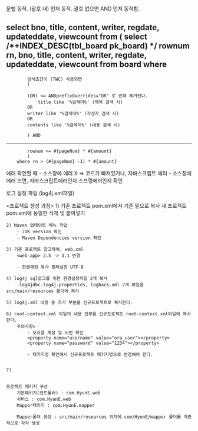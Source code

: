 <trim>문법 동작.
 (괄호 내) 먼저 동작. 괄호 없으면 AND 먼저 동작함.
 

<trim prefix="(" suffix=") AND" prefixOverrides="OR">

select 
		    bno, title, content, writer, regdate, updateddate, viewcount
		from 
		    (
		    select /*+INDEX_DESC(tbl_board pk_board) */
		        rownum rn, bno, title, content, writer, regdate, updateddate, viewcount
		    from 
		        board 
		    where 
-------------------------------------------------------------------------------

            검색조건이 (TWC) 사용되면
            (

            (OR) <= ANDprefixOverrides="OR" 로 인해 제거된다. 
                title like '%검색어%' (제목 검색 시)
            OR
            writer like '%검색어%' (작성자 검색 시)
            OR
            contents like '%검색어%' (내용 검색 시) 

            ) AND

-------------------------------------------------------------------------------

            rownum <= #{pageNum} * #{amount} 
		    )
		where rn > (#{pageNum} -1) * #{amount}


에러 확인할 때
     - 소스창에 에러 X => 코드가 빠져있거나, 자바스크립트 에러
     - 소스창에 에러 뜨면, 자바스크립트에러인지 스프링에러인지 확인

로그 설정 파일 (log4j.xml파일)
<!-- 추가 -->
   <!-- sql log -->
   <logger name="jdbc.adult">
      <level value="warn" />
   </logger>
   <!-- resultset을 포함한 모든 JDBc호출정보를 로그로 기록. 매우 많은 양의 로그가 발생 -->
   <logger name="jdbc.resultset">
      <level value="warn" />
   </logger>
   <!-- 열려있는 모든 번호와 연결수립, 해제 이벤트를 기록. 즉, 연결문제를 찾아내는데 매우 유용.(Connection Pool설정) -->
   <logger name="jdbc.connection">
      <level value="warn" />
   </logger>
   
   <logger name="jdbc.resultsettable">
      <level value="info" />
   </logger>


<프로젝트 생성 과정>
    1) 기존 프로젝트 pom.xml에서 <properties> 기준 밑으로 복사
    새 프로젝트 pom.xml에 동일한 <properties> 삭제 및 붙여넣기

    2) Maven 업데이트 메뉴 작업
        - JDK version 확인
        - Maven Dependencies version 확인
    
    3) 기존 프로젝트 참고하여, web.xml
        <web-app> 2.5 -> 3.1 변경

        - 한글꺠짐 복사 필터설정 UTF-8

    4) log4j sql로그를 위한 환경설정파일 2개 복사
        -log4jdbc.log4j.properties, logback.xml 2개 파일을 src/main/resources 폴더에 복사

    5) log4j.xml 내용 중 추가 부분을 신규프로젝트로 복사한다.

    6) root-context.xml 파일의 내용 전부를 신규프로젝트 root-context.xml파일에 복사한다.
        주의사항>
            - 오라클 계정 및 비번 확인
            <property name="username" value="ora_user"></property>
            <property name="password" value="1234"></property>
    
            - 패키지명 확인해서 신규프로젝트 패키지명으로 변경해야 한다.


    7) 


    프로젝트 패키지 구성
        기본패키지(컨트롤러) : com.HyunE.web
        서비스 : com.HyunE.web
        Mapper패키지 : com.HyunE.mapper

        Mapper폴더 생성 : src/main/resources 위치에 com/HyunE/mapper 폴더를 계층적으로 각각 생성

        